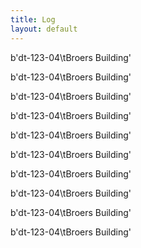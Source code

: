 ```yaml
---
title: Log
layout: default
---
```


b'dt-123-04\tBroers Building' 

b'dt-123-04\tBroers Building' 

b'dt-123-04\tBroers Building' 

b'dt-123-04\tBroers Building' 

b'dt-123-04\tBroers Building' 

b'dt-123-04\tBroers Building' 

b'dt-123-04\tBroers Building' 

b'dt-123-04\tBroers Building' 

b'dt-123-04\tBroers Building' 

b'dt-123-04\tBroers Building' 


